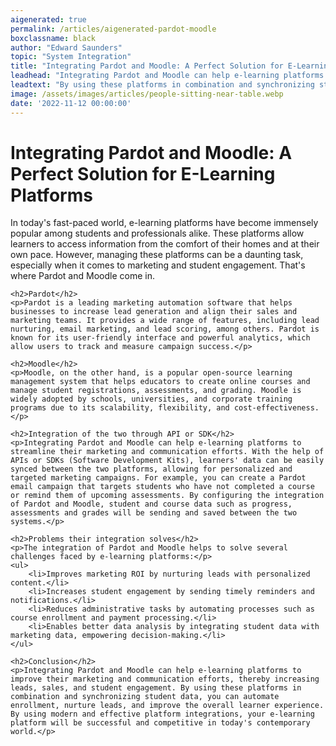 ```yaml
---
aigenerated: true
permalink: /articles/aigenerated-pardot-moodle
boxclassname: black
author: "Edward Saunders"
topic: "System Integration"
title: "Integrating Pardot and Moodle: A Perfect Solution for E-Learning Platforms"
leadhead: "Integrating Pardot and Moodle can help e-learning platforms to improve their marketing and communication efforts, thereby increasing leads, sales, and student engagement"
leadtext: "By using these platforms in combination and synchronizing student data, you can automate enrollment, nurture leads, and improve the overall learner experience. By using modern and effective platform integrations, your e-learning platform will be successful and competitive in today's contemporary world."
image: /assets/images/articles/people-sitting-near-table.webp
date: '2022-11-12 00:00:00'
---
```

<div class="arttext">	<h1>Integrating Pardot and Moodle: A Perfect Solution for E-Learning Platforms</h1>
	<p>In today's fast-paced world, e-learning platforms have become immensely popular among students and professionals alike. These platforms allow learners to access information from the comfort of their homes and at their own pace. However, managing these platforms can be a daunting task, especially when it comes to marketing and student engagement. That's where Pardot and Moodle come in.</p>

	<h2>Pardot</h2>
	<p>Pardot is a leading marketing automation software that helps businesses to increase lead generation and align their sales and marketing teams. It provides a wide range of features, including lead nurturing, email marketing, and lead scoring, among others. Pardot is known for its user-friendly interface and powerful analytics, which allow users to track and measure campaign success.</p>

	<h2>Moodle</h2>
	<p>Moodle, on the other hand, is a popular open-source learning management system that helps educators to create online courses and manage student registrations, assessments, and grading. Moodle is widely adopted by schools, universities, and corporate training programs due to its scalability, flexibility, and cost-effectiveness.</p>

	<h2>Integration of the two through API or SDK</h2>
	<p>Integrating Pardot and Moodle can help e-learning platforms to streamline their marketing and communication efforts. With the help of APIs or SDKs (Software Development Kits), learners' data can be easily synced between the two platforms, allowing for personalized and targeted marketing campaigns. For example, you can create a Pardot email campaign that targets students who have not completed a course or remind them of upcoming assessments. By configuring the integration of Pardot and Moodle, student and course data such as progress, assessments and grades will be sending and saved between the two systems.</p>

	<h2>Problems their integration solves</h2>
	<p>The integration of Pardot and Moodle helps to solve several challenges faced by e-learning platforms:</p>
	<ul>
		<li>Improves marketing ROI by nurturing leads with personalized content.</li>
		<li>Increases student engagement by sending timely reminders and notifications.</li>
		<li>Reduces administrative tasks by automating processes such as course enrollment and payment processing.</li>
		<li>Enables better data analysis by integrating student data with marketing data, empowering decision-making.</li>
	</ul>

	<h2>Conclusion</h2>
	<p>Integrating Pardot and Moodle can help e-learning platforms to improve their marketing and communication efforts, thereby increasing leads, sales, and student engagement. By using these platforms in combination and synchronizing student data, you can automate enrollment, nurture leads, and improve the overall learner experience. By using modern and effective platform integrations, your e-learning platform will be successful and competitive in today's contemporary world.</p>
</div>